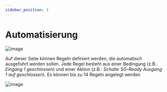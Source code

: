 ```yaml
---
sidebar_position: 3
---
```


# Automatisierung

![image](/img/webinterface/energy_manager/wem2-automation.jpeg)

Auf dieser Seite können Regeln definiert werden, die automatisch
ausgefuhrt werden sollen. Jede Regel besteht aus einer Bedingung
(z.B.: *Eingang 1 geschlossen*) und einer Aktion
(z.B.: *Schalte SG-Ready Ausgang 1 auf geschlossen*).
Es können bis zu 14 Regeln angelegt werden

![image](/img/webinterface/energy_manager/wem2-automation2.jpeg)

